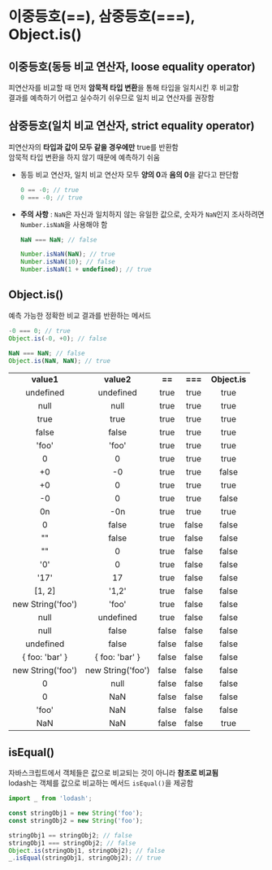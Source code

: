 # 이중등호(==), 삼중등호(===), Object.is()

## 이중등호(동등 비교 연산자, loose equality operator)

피연산자를 비교할 때 먼저 **암묵적 타입 변환**을 통해 타입을 일치시킨 후 비교함<br>
결과를 예측하기 어렵고 실수하기 쉬우므로 일치 비교 연산자를 권장함<br>

## 삼중등호(일치 비교 연산자, strict equality operator)

피연산자의 **타입과 값이 모두 같을 경우에만** true를 반환함<br>
암묵적 타입 변환을 하지 않기 때문에 예측하기 쉬움<br>

-   동등 비교 연산자, 일치 비교 연산자 모두 **양의 0**과 **음의 0**을 같다고 판단함

    ```js
    0 == -0; // true
    0 === -0; // true
    ```

-   **주의 사항** : `NaN`은 자신과 일치하지 않는 유일한 값으로, 숫자가 `NaN`인지 조사하려면 `Number.isNaN`을 사용해야 함

    ```js
    NaN === NaN; // false

    Number.isNaN(NaN); // true
    Number.isNaN(10); // false
    Number.isNaN(1 + undefined); // true
    ```

## Object.is()

예측 가능한 정확한 비교 결과를 반환하는 메서드<br>

```js
-0 === 0; // true
Object.is(-0, +0); // false

NaN === NaN; // false
Object.is(NaN, NaN); // true
```

<table>
<tr align=center>
<td><b>value1</b></td>
<td><b>value2</b></td>
<td><b>==</b></td>
<td><b>===</b></td>
<td><b>Object.is</b></td>
</tr>
<tr align=center>
<td>undefined</td>
<td>undefined</td>
<td>true</td>
<td>true</td>
<td>true</td>
</tr>
<tr align=center>
<td>null</td>
<td>null</td>
<td>true</td>
<td>true</td>
<td>true</td>
</tr>
<tr align=center>
<td>true</td>
<td>true</td>
<td>true</td>
<td>true</td>
<td>true</td>
</tr>
<tr align=center>
<td>false</td>
<td>false</td>
<td>true</td>
<td>true</td>
<td>true</td>
</tr>
<tr align=center>
<td>'foo'</td>
<td>'foo'</td>
<td>true</td>
<td>true</td>
<td>true</td>
</tr>
<tr align=center>
<td>0</td>
<td>0</td>
<td>true</td>
<td>true</td>
<td>true</td>
</tr>
<tr align=center>
<td>+0</td>
<td>-0</td>
<td>true</td>
<td>true</td>
<td>false</td>
</tr>
<tr align=center>
<td>+0</td>
<td>0</td>
<td>true</td>
<td>true</td>
<td>true</td>
</tr>
<tr align=center>
<td>-0</td>
<td>0</td>
<td>true</td>
<td>true</td>
<td>false</td>
</tr>
<tr align=center>
<td>0n</td>
<td>-0n</td>
<td>true</td>
<td>true</td>
<td>true</td>
</tr>
<tr align=center>
<td>0</td>
<td>false</td>
<td>true</td>
<td>false</td>
<td>false</td>
</tr>
<tr align=center>
<td>""</td>
<td>false</td>
<td>true</td>
<td>false</td>
<td>false</td>
</tr>
<tr align=center>
<td>""</td>
<td>0</td>
<td>true</td>
<td>false</td>
<td>false</td>
</tr>
<tr align=center>
<td>'0'</td>
<td>0</td>
<td>true</td>
<td>false</td>
<td>false</td>
</tr>
<tr align=center>
<td>'17'</td>
<td>17</td>
<td>true</td>
<td>false</td>
<td>false</td>
</tr>
<tr align=center>
<td>[1, 2]</td>
<td>'1,2'</td>
<td>true</td>
<td>false</td>
<td>false</td>
</tr>
<tr align=center>
<td>new String('foo')</td>
<td>'foo'</td>
<td>true</td>
<td>false</td>
<td>false</td>
</tr>
<tr align=center>
<td>null</td>
<td>undefined</td>
<td>true</td>
<td>false</td>
<td>false</td>
</tr>
<tr align=center>
<td>null</td>
<td>false</td>
<td>false</td>
<td>false</td>
<td>false</td>
</tr>
<tr align=center>
<td>undefined</td>
<td>false</td>
<td>false</td>
<td>false</td>
<td>false</td>
</tr>
<tr align=center>
<td>{ foo: 'bar' }</td>
<td>{ foo: 'bar' }</td>
<td>false</td>
<td>false</td>
<td>false</td>
</tr>
<tr align=center>
<td>new String('foo')</td>
<td>new String('foo')</td>
<td>false</td>
<td>false</td>
<td>false</td>
</tr>
<tr align=center>
<td>0</td>
<td>null</td>
<td>false</td>
<td>false</td>
<td>false</td>
</tr>
<tr align=center>
<td>0</td>
<td>NaN</td>
<td>false</td>
<td>false</td>
<td>false</td>
</tr>
<tr align=center>
<td>'foo'</td>
<td>NaN</td>
<td>false</td>
<td>false</td>
<td>false</td>
</tr>
<tr align=center>
<td>NaN</td>
<td>NaN</td>
<td>false</td>
<td>false</td>
<td>true</td>
</tr>
</table>

## isEqual()

자바스크립트에서 객체들은 값으로 비교되는 것이 아니라 **참조로 비교됨**<br>
lodash는 객체를 값으로 비교하는 메서드 `isEqual()`을 제공함

```js
import _ from 'lodash';

const stringObj1 = new String('foo');
const stringObj2 = new String('foo');

stringObj1 == stringObj2; // false
stringObj1 === stringObj2; // false
Object.is(stringObj1, stringObj2); // false
_.isEqual(stringObj1, stringObj2); // true
```
